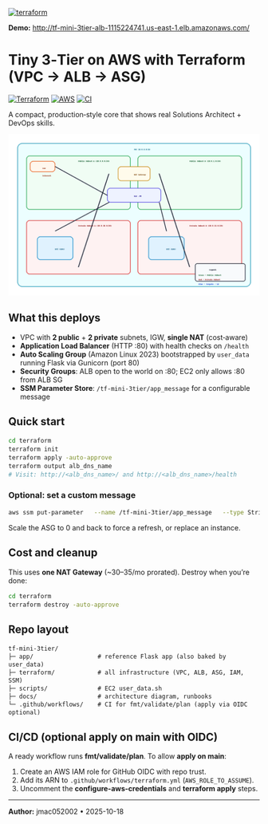 [![terraform](https://github.com/jmac052002/tf-mini-3tier/actions/workflows/terraform.yml/badge.svg)](https://github.com/jmac052002/tf-mini-3tier/actions/workflows/terraform.yml)

**Demo:** http://tf-mini-3tier-alb-1115224741.us-east-1.elb.amazonaws.com/



# Tiny 3‑Tier on AWS with Terraform (VPC → ALB → ASG)

[![Terraform](https://img.shields.io/badge/IaC-Terraform-7B42BC.svg)](#)
[![AWS](https://img.shields.io/badge/Cloud-AWS-FF9900.svg)](#)
[![CI](https://img.shields.io/badge/GitHub%20Actions-enabled-brightgreen.svg)](#)

A compact, production‑style core that shows real Solutions Architect + DevOps skills.

<p align="center">
  <img src="docs/diagram.png" alt="Architecture Diagram" width="750"/>
</p>

## What this deploys
- VPC with **2 public** + **2 private** subnets, IGW, **single NAT** (cost‑aware)
- **Application Load Balancer** (HTTP :80) with health checks on `/health`
- **Auto Scaling Group** (Amazon Linux 2023) bootstrapped by `user_data` running Flask via Gunicorn (port 80)
- **Security Groups**: ALB open to the world on :80; EC2 only allows :80 from ALB SG
- **SSM Parameter Store**: `/tf-mini-3tier/app_message` for a configurable message

## Quick start
```bash
cd terraform
terraform init
terraform apply -auto-approve
terraform output alb_dns_name
# Visit: http://<alb_dns_name>/ and http://<alb_dns_name>/health
```

### Optional: set a custom message
```bash
aws ssm put-parameter   --name /tf-mini-3tier/app_message   --type String --value "Hello from SSM!" --overwrite
```
Scale the ASG to 0 and back to force a refresh, or replace an instance.

## Cost and cleanup
This uses **one NAT Gateway** (~$30–$35/mo prorated). Destroy when you’re done:
```bash
cd terraform
terraform destroy -auto-approve
```

## Repo layout
```
tf-mini-3tier/
├─ app/                  # reference Flask app (also baked by user_data)
├─ terraform/            # all infrastructure (VPC, ALB, ASG, IAM, SSM)
├─ scripts/              # EC2 user_data.sh
├─ docs/                 # architecture diagram, runbooks
└─ .github/workflows/    # CI for fmt/validate/plan (apply via OIDC optional)
```

## CI/CD (optional apply on main with OIDC)
A ready workflow runs **fmt/validate/plan**. To allow **apply on main**:
1. Create an AWS IAM role for GitHub OIDC with repo trust.
2. Add its ARN to `.github/workflows/terraform.yml` (`AWS_ROLE_TO_ASSUME`).
3. Uncomment the **configure-aws-credentials** and **terraform apply** steps.

---

**Author:** jmac052002 • 2025-10-18
